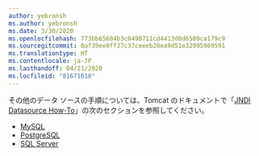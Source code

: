 ```yaml
---
author: yebronsh
ms.author: yebronsh
ms.date: 3/30/2020
ms.openlocfilehash: 773bb65604b3c0490711cd4413d0d6509ca179c9
ms.sourcegitcommit: 0af39ee9ff27c37ceeeb28ea9d51e32995989591
ms.translationtype: HT
ms.contentlocale: ja-JP
ms.lasthandoff: 04/21/2020
ms.locfileid: "81671618"
---
```

その他のデータ ソースの手順については、Tomcat のドキュメントで「[JNDI Datasource How-To](https://tomcat.apache.org/tomcat-9.0-doc/jndi-datasource-examples-howto.html)」の次のセクションを参照してください。

- [MySQL](https://tomcat.apache.org/tomcat-9.0-doc/jndi-datasource-examples-howto.html#MySQL_DBCP_2_Example)
- [PostgreSQL](https://tomcat.apache.org/tomcat-9.0-doc/jndi-datasource-examples-howto.html#PostgreSQL)
- [SQL Server](https://cwiki.apache.org/confluence/display/TOMCAT/UsingDataSources)

